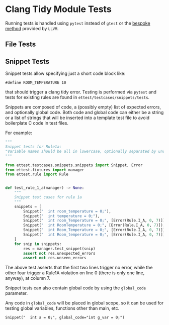 # Clang Tidy Module Tests

Running tests is handled using `pytest` instead of `gtest` or the 
[bespoke method](https://github.com/llvm/llvm-project/blob/main/clang-tools-extra/test/clang-tidy/check_clang_tidy.py)
provided by `LLVM`.

## File Tests


## Snippet Tests

Snippet tests allow specifying just a short code block like:

```
#define ROOM_TEMPERATURE 10
```

that should trigger a clang tidy error. Testing is performed via `pytest` and tests
for existing rules are found in `ettest/testcases/snippets/tests`.

Snippets are composed of code, a (possibly empty) list of expected errors, and optionally
global code. Both code and global code can either be a string or a list of strings that
will be inserted into a template test file to avoid boilerplate C code in test files.

For example:

```python
"""
Snippet tests for Rule1a:
"Variable names should be all in lowercase, optionally separated by underscores."
"""

from ettest.testcases.snippets.snippets import Snippet, Error
from ettest.fixtures import manager
from ettest.rule import Rule


def test_rule_1_a(manager) -> None:
    """
    Snippet test cases for rule 1a
    """
    snippets = [
        Snippet("  int room_temperature = 0;"),
        Snippet("  int temperature = 0;"),
        Snippet("  int room_Temperature = 0;", [Error(Rule.I_A, 0, 7)]),
        Snippet("  int RoomTemperature = 0;", [Error(Rule.I_A, 0, 7)]),
        Snippet("  int Room_Temperature = 0;", [Error(Rule.I_A, 0, 7)]),
        Snippet("  int Room_temperature = 0;", [Error(Rule.I_A, 0, 7)]),
    ]
    for snip in snippets:
        res = manager.test_snippet(snip)
        assert not res.unexpected_errors
        assert not res.unseen_errors
```

The above test asserts that the first two lines trigger no error, while the other four
trigger a Rule1A violation on line 0 (there is only one line, anyway), at column 7.

Snippet tests can also contain global code by using the `global_code` parameter.

Any code in `global_code` will be placed in global scope, so it can be used for testing
global variables, functions other than main, etc.

```
Snippet("  int a = 0;", global_code="int g_var = 0;")
```